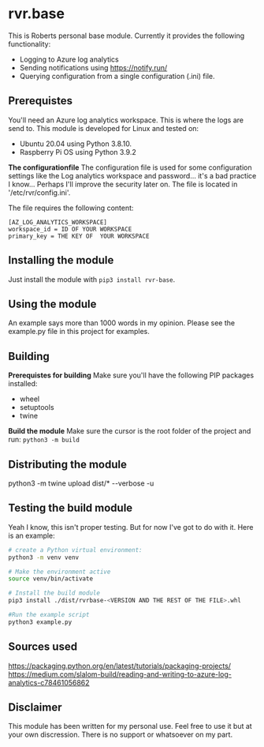 # rvr.base
This is Roberts personal base module. Currently it provides the following functionality:
- Logging to Azure log analytics
- Sending notifications using https://notify.run/
- Querying configuration from a single configuration (.ini) file.

## Prerequistes
You'll need an Azure log analytics workspace. This is where the logs are send to.
This module is developed for Linux and tested on:
- Ubuntu 20.04 using Python 3.8.10.
- Raspberry Pi OS using Python 3.9.2

**The configurationfile**
The configuration file is used for some configuration settings like the Log analytics workspace and password... it's a bad practice I know... Perhaps I'll improve the security later on. The file is located in '/etc/rvr/config.ini'.

The file requires the following content:
```
[AZ_LOG_ANALYTICS_WORKSPACE]
workspace_id = ID OF YOUR WORKSPACE
primary_key = THE KEY OF  YOUR WORKSPACE
``` 

## Installing the module
Just install the module with `pip3 install rvr-base`.

## Using the module
An example says more than 1000 words in my opinion. Please see the example.py file in this project for examples.

## Building
**Prerequistes for building**
Make sure you'll have the following PIP packages installed:
- wheel
- setuptools
- twine

**Build the module**
Make sure the cursor is the root folder of the project and run:
`python3 -m build`

## Distributing the module
python3 -m twine upload dist/* --verbose -u <PyPi username>

## Testing the build module
Yeah I know, this isn't proper testing. But for now I've got to do with it.
Here is an example:

```Bash
# create a Python virtual environment:
python3 -m venv venv

# Make the environment active
source venv/bin/activate

# Install the build module
pip3 install ./dist/rvrbase-<VERSION AND THE REST OF THE FILE>.whl

#Run the example script
python3 example.py
```

## Sources used
https://packaging.python.org/en/latest/tutorials/packaging-projects/
https://medium.com/slalom-build/reading-and-writing-to-azure-log-analytics-c78461056862

## Disclaimer
This module has been written for my personal use. Feel free to use it but at your own discression. There is no support or whatsoever on my part. 